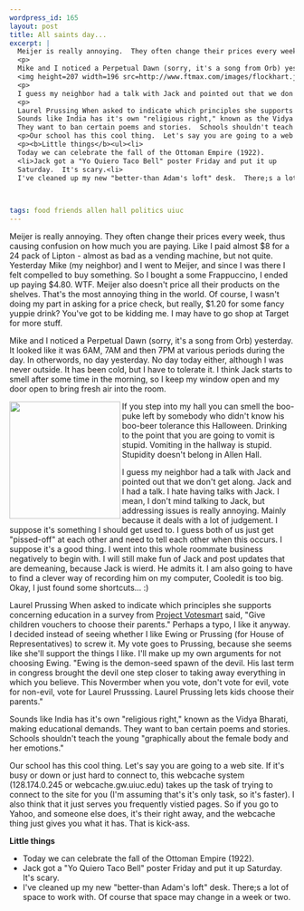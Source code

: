 ```yaml
--- 
wordpress_id: 165
layout: post
title: All saints day...
excerpt: |
  Meijer is really annoying.  They often change their prices every week, thus causing confusion on how much you are paying.  Like I paid almost $8 for a 24 pack of Lipton - almost as bad as a vending machine, but not quite.  Yesterday Mike (my neighbor) and I went to Meijer, and since I was there I felt compelled to buy something.  So I bought a some Frappuccino, I ended up paying $4.80.  WTF.  Meijer also doesn't price all their products on the shelves.  That's the most annoying thing in the world.  Of course, I wasn't doing my part in asking for a price check, but really, $1.20 for some fancy yuppie drink?  You've got to be kidding me.  I may have to go shop at Target for more stuff.
  <p>
  Mike and I noticed a Perpetual Dawn (sorry, it's a song from Orb) yesterday.  It looked like it was 6AM, 7AM and then 7PM at various periods during the day.  In otherwords, no day yesterday.  No day today either, although I was never outside.  It has been cold, but I have to tolerate it.  I think Jack starts to smell after some time in the morning, so I keep my window open and my door open to bring fresh air into the room.<p>
  <img height=207 width=196 src=http://www.ftmax.com/images/flockhart.jpg align=left>If you step into my hall you can smell the boo-puke left by somebody who didn't know his boo-beer tolerance this Halloween.  Drinking to the point that you are going to vomit is stupid.  Vomiting in the hallway is stupid.  Stupidity doesn't belong in Allen Hall.
  <p>
  I guess my neighbor had a talk with Jack and pointed out that we don't get along.  Jack and I had a talk.  I hate having talks with Jack.  I mean, I don't mind talking to Jack, but addressing issues is really annoying.  Mainly because it deals with a lot of judgement.  I suppose it's something I should get used to.  I guess both of us just get "pissed-off" at each other and need to tell each other when this occurs.  I suppose it's a good thing.  I went into this whole roommate business negatively to begin with.  I will still make fun of Jack and post updates that are demeaning, because Jack is wierd.  He admits it.  I am also going to have to find a clever way of recording him on my computer, Cooledit is too big.  Okay, I just found some shortcuts... :)
  <p>
  Laurel Prussing When asked to indicate which principles she supports concerning education in a survey from <a href="http://www.vote-smart.org/">Project Votesmart</a> said, "Give children vouchers to choose their parents."  Perhaps a typo, I like it anyway.  I decided instead of seeing whether I like Ewing or Prussing (for House of Representatives) to screw it.  My vote goes to Prussing, because she seems like she'll support the things I like.  I'll make up my own arguments for not choosing Ewing.  "Ewing is the demon-seed spawn of the devil.  His last term in congress brought the devil one step closer to taking away everything in which you believe.  This Novermber when you vote, don't vote for evil, vote for non-evil, vote for Laurel Prusssing.  Laurel Prussing lets kids choose their parents."<p>
  Sounds like India has it's own "religious right," known as the Vidya Bharati, making educational demands.  
  They want to ban certain poems and stories.  Schools shouldn't teach the young "graphically about the female body and her emotions."
  <p>Our school has this cool thing.  Let's say you are going to a web site.  If it's busy or down or just hard to connect to, this webcache system (128.174.0.245 or webcache.gw.uiuc.edu) takes up the task of trying to connect to the site for you (I'm assuming that's it's only task, so it's faster).  I also think that it just serves you frequently vistied pages.  So if you go to Yahoo, and someone else does, it's their right away, and the webcache thing just gives you what it has.  That is kick-ass.
  <p><b>Little things</b><ul><li>
  Today we can celebrate the fall of the Ottoman Empire (1922).
  <li>Jack got a "Yo Quiero Taco Bell" poster Friday and put it up 
  Saturday.  It's scary.<li>
  I've cleaned up my new "better-than Adam's loft" desk.  There;s a lot of space to work with.  Of course that space may change in a week or two.
  


tags: food friends allen hall politics uiuc
---
```


Meijer is really annoying.  They often change their prices every week, thus causing confusion on how much you are paying.  Like I paid almost $8 for a 24 pack of Lipton - almost as bad as a vending machine, but not quite.  Yesterday Mike (my neighbor) and I went to Meijer, and since I was there I felt compelled to buy something.  So I bought a some Frappuccino, I ended up paying $4.80.  WTF.  Meijer also doesn't price all their products on the shelves.  That's the most annoying thing in the world.  Of course, I wasn't doing my part in asking for a price check, but really, $1.20 for some fancy yuppie drink?  You've got to be kidding me.  I may have to go shop at Target for more stuff.
<p>
Mike and I noticed a Perpetual Dawn (sorry, it's a song from Orb) yesterday.  It looked like it was 6AM, 7AM and then 7PM at various periods during the day.  In otherwords, no day yesterday.  No day today either, although I was never outside.  It has been cold, but I have to tolerate it.  I think Jack starts to smell after some time in the morning, so I keep my window open and my door open to bring fresh air into the room.<p>
<img height=207 width=196 src=http://www.ftmax.com/images/flockhart.jpg align=left>If you step into my hall you can smell the boo-puke left by somebody who didn't know his boo-beer tolerance this Halloween.  Drinking to the point that you are going to vomit is stupid.  Vomiting in the hallway is stupid.  Stupidity doesn't belong in Allen Hall.
<p>
I guess my neighbor had a talk with Jack and pointed out that we don't get along.  Jack and I had a talk.  I hate having talks with Jack.  I mean, I don't mind talking to Jack, but addressing issues is really annoying.  Mainly because it deals with a lot of judgement.  I suppose it's something I should get used to.  I guess both of us just get "pissed-off" at each other and need to tell each other when this occurs.  I suppose it's a good thing.  I went into this whole roommate business negatively to begin with.  I will still make fun of Jack and post updates that are demeaning, because Jack is wierd.  He admits it.  I am also going to have to find a clever way of recording him on my computer, Cooledit is too big.  Okay, I just found some shortcuts... :)
<p>
Laurel Prussing When asked to indicate which principles she supports concerning education in a survey from <a href="http://www.vote-smart.org/">Project Votesmart</a> said, "Give children vouchers to choose their parents."  Perhaps a typo, I like it anyway.  I decided instead of seeing whether I like Ewing or Prussing (for House of Representatives) to screw it.  My vote goes to Prussing, because she seems like she'll support the things I like.  I'll make up my own arguments for not choosing Ewing.  "Ewing is the demon-seed spawn of the devil.  His last term in congress brought the devil one step closer to taking away everything in which you believe.  This Novermber when you vote, don't vote for evil, vote for non-evil, vote for Laurel Prusssing.  Laurel Prussing lets kids choose their parents."<p>
Sounds like India has it's own "religious right," known as the Vidya Bharati, making educational demands.  
They want to ban certain poems and stories.  Schools shouldn't teach the young "graphically about the female body and her emotions."
<p>Our school has this cool thing.  Let's say you are going to a web site.  If it's busy or down or just hard to connect to, this webcache system (128.174.0.245 or webcache.gw.uiuc.edu) takes up the task of trying to connect to the site for you (I'm assuming that's it's only task, so it's faster).  I also think that it just serves you frequently vistied pages.  So if you go to Yahoo, and someone else does, it's their right away, and the webcache thing just gives you what it has.  That is kick-ass.
<p><b>Little things</b><ul><li>
Today we can celebrate the fall of the Ottoman Empire (1922).
<li>Jack got a "Yo Quiero Taco Bell" poster Friday and put it up 
Saturday.  It's scary.<li>
I've cleaned up my new "better-than Adam's loft" desk.  There;s a lot of space to work with.  Of course that space may change in a week or two.

